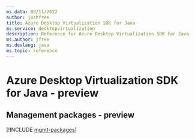 ```yaml
---
ms.data: 08/11/2022
author: joshfree
title: Azure Desktop Virtualization SDK for Java
ms.service: desktopvirtualization
description: Reference for Azure Desktop Virtualization SDK for Java
ms.author: jfree
ms.devlang: java
ms.topic: reference
---
```

# Azure Desktop Virtualization SDK for Java - preview

## Management packages - preview
[!INCLUDE [mgmt-packages](desktop-virtualization-mgmt-index.md)]